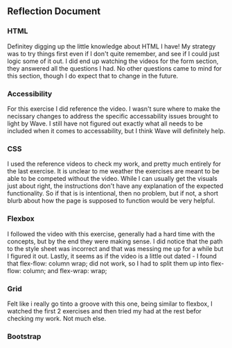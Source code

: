 ## Reflection Document

### HTML

Definitey digging up the little knowledge about HTML I have! My strategy was to try things first even if I don't
quite remember, and see if I could just logic some of it out. I did end up watching the videos
for the form section, they answered all the questions I had. No other questions came to mind for this section,
though I do expect that to change in the future.

### Accessibility

For this exercise I did reference the video. I wasn't sure where to make the necissary changes to
address the specific accessability issues brought to light by Wave. I still have not figured out exactly
what all needs to be included when it comes to accessability, but I think Wave will definitely help.

### CSS
I used the reference videos to check my work, and pretty much entirely for the last exercise. It is unclear
to me weather the exercises are meant to be able to be competed without the video. While I can usually get the visuals
just about right, the instructions don't have any explanation of the expected functionality. So if that is
is intentional, then no problem, but if not, a short blurb about how the page is supposed to function would be very helpful.

### Flexbox
I followed the video with this exercise, generally had a hard time with the concepts, but by the end they were making sense.
I did notice that the path to the style sheet was incorrect and that was messing me up for a while but I figured it out.
Lastly, it seems as if the video is a little out dated - I found that   flex-flow: column wrap; did not work, so I had to
split them up into   flex-flow: column; and flex-wrap: wrap;


### Grid
Felt like i really go tinto a groove with this one, being similar to flexbox, I watched the first 2 exercises and then
tried my had at the rest befor checking my work. Not much else.

### Bootstrap
